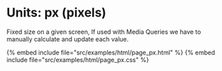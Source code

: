 # Units: px (pixels)

Fixed size on a given screen, If used with Media Queries we have to manually calculate and update each value.

{% embed include file="src/examples/html/page_px.html" %}
{% embed include file="src/examples/html/page_px.css" %}


